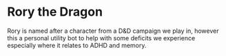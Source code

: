 # Rory the Dragon
Rory is named after a character from a D&D campaign we play in,
however this a personal utility bot to help with some deficits
we experience especially where it relates to ADHD and memory.
